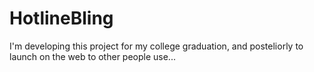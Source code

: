 # HotlineBling

I'm developing this project for my college graduation, and posteliorly to launch on the web to other people use...
